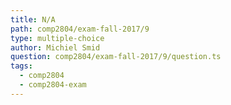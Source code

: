 ```yaml
---
title: N/A
path: comp2804/exam-fall-2017/9
type: multiple-choice
author: Michiel Smid
question: comp2804/exam-fall-2017/9/question.ts
tags:
  - comp2804
  - comp2804-exam
---
```

